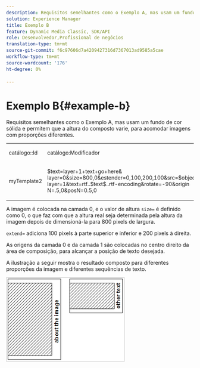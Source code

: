```yaml
---
description: Requisitos semelhantes como o Exemplo A, mas usam um fundo de cor sólida e permitem que a altura do composto varie, para acomodar imagens com proporções diferentes.
solution: Experience Manager
title: Exemplo B
feature: Dynamic Media Classic, SDK/API
role: Desenvolvedor,Profissional de negócios
translation-type: tm+mt
source-git-commit: f6c97606d7a4209427316d7367013ad9585a5cae
workflow-type: tm+mt
source-wordcount: '176'
ht-degree: 0%

---
```



# Exemplo B{#example-b}

Requisitos semelhantes como o Exemplo A, mas usam um fundo de cor sólida e permitem que a altura do composto varie, para acomodar imagens com proporções diferentes.

<table id="simpletable_37BA3B2A75A9468C9ADEBBC034BADAE7"> 
 <tr class="strow"> 
  <td class="stentry"> <p><span class="codeph"> catálogo::Id</span> </p> </td> 
  <td class="stentry"> <p><span class="codeph"> catálogo:Modificador</span> </p></td> 
 </tr> 
 <tr class="strow"> 
  <td class="stentry"> <p><span class="codeph"> myTemplate2</span> </p></td> 
  <td class="stentry"> <p><span class="codeph"> $text=layer+1+text+go+here&amp; layer=0&amp;size=800,0&amp;estender=0,100,200,100&amp;src=$object$&amp;originN=.5,0&amp; layer=1&amp;text=rtf..$text$..rtf-encoding&amp;rotate=-90&amp;origin N=.5,0&amp;posN=0.5,0</span> </p></td> 
 </tr> 
</table>

A imagem é colocada na camada 0, e o valor de altura `size=` é definido como 0, o que faz com que a altura real seja determinada pela altura da imagem depois de dimensioná-la para 800 pixels de largura.

`extend=` adiciona 100 pixels à parte superior e inferior e 200 pixels à direita.

As origens da camada 0 e da camada 1 são colocadas no centro direito da área de composição, para alcançar a posição de texto desejada.

A ilustração a seguir mostra o resultado composto para diferentes proporções da imagem e diferentes sequências de texto.

![](assets/exampleb.png)

